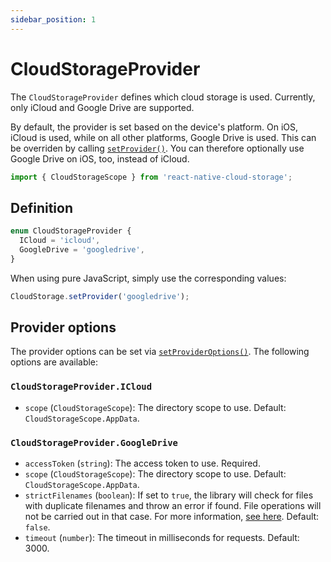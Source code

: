 ```yaml
---
sidebar_position: 1
---
```


# CloudStorageProvider

The `CloudStorageProvider` defines which cloud storage is used. Currently, only iCloud and Google Drive are supported.

By default, the provider is set based on the device's platform. On iOS, iCloud is used, while on all other platforms, Google Drive is used. This can be overriden by calling [`setProvider()`](../CloudStorage#setproviderprovider). You can therefore optionally use Google Drive on iOS, too, instead of iCloud.

```ts
import { CloudStorageScope } from 'react-native-cloud-storage';
```

## Definition

```ts
enum CloudStorageProvider {
  ICloud = 'icloud',
  GoogleDrive = 'googledrive',
}
```

When using pure JavaScript, simply use the corresponding values:

```js
CloudStorage.setProvider('googledrive');
```

## Provider options

The provider options can be set via [`setProviderOptions()`](../CloudStorage#setprovideroptionsoptions). The following options are available:

### `CloudStorageProvider.ICloud`

- `scope` (`CloudStorageScope`): The directory scope to use. Default: `CloudStorageScope.AppData`.

### `CloudStorageProvider.GoogleDrive`

- `accessToken` (`string`): The access token to use. Required.
- `scope` (`CloudStorageScope`): The directory scope to use. Default: `CloudStorageScope.AppData`.
- `strictFilenames` (`boolean`): If set to `true`, the library will check for files with duplicate filenames and throw an error if found. File operations will not be carried out in that case. For more information, [see here](../../guides/google-drive-files-same-name). Default: `false`.
- `timeout` (`number`): The timeout in milliseconds for requests. Default: 3000.
